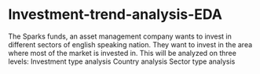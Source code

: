 # Investment-trend-analysis-EDA
The Sparks funds, an asset management company wants to invest in different sectors of english speaking nation. They want to invest in the area where most of the market is invested in. This will be analyzed on three levels:  Investment type analysis Country analysis Sector type analysis
